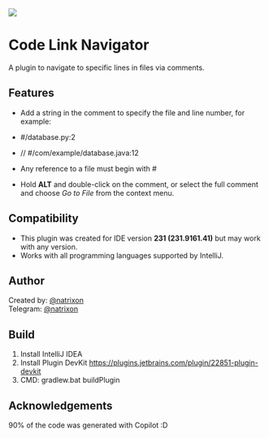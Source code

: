 <img src="https://media4.giphy.com/media/v1.Y2lkPTc5MGI3NjExMWExd2I2dXQyemF4cGJrMzBzMHNuMHc2bXEzc2JtaWNrMmljaW1sbSZlcD12MV9pbnRlcm5hbF9naWZfYnlfaWQmY3Q9Zw/0Petda7jsNZSzClZiA/giphy.gif"/>

# Code Link Navigator

A plugin to navigate to specific lines in files via comments.

## Features

- Add a string in the comment to specify the file and line number, for example:
- #/database.py:2
- // #/com/example/database.java:12
- Any reference to a file must begin with #
  
- Hold **ALT** and double-click on the comment, or select the full comment and choose *Go to File* from the context menu.

## Compatibility

- This plugin was created for IDE version **231 (231.9161.41)** but may work with any version.
- Works with all programming languages supported by IntelliJ.

## Author

Created by: [@natrixon](https://github.com/natrixon)  
Telegram: [@natrixon](https://t.me/natrixon)  

## Build
1. Install IntelliJ IDEA
2. Install Plugin DevKit https://plugins.jetbrains.com/plugin/22851-plugin-devkit
3. CMD: gradlew.bat buildPlugin 


## Acknowledgements

90% of the code was generated with Copilot :D

